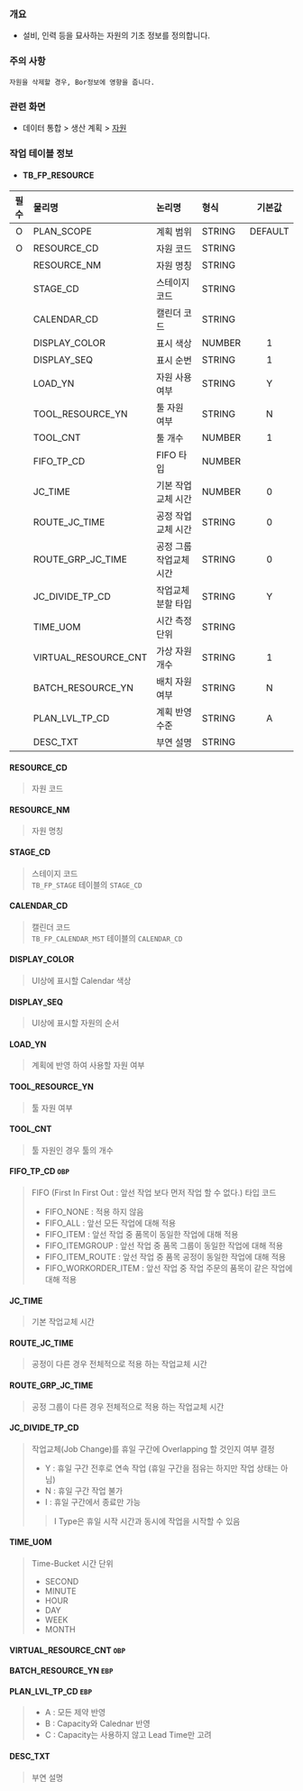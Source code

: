 ### 개요
- 설비, 인력 등을 묘사하는 자원의 기초 정보를 정의합니다.

### 주의 사항
    자원을 삭제할 경우, Bor정보에 영향을 줍니다.

### 관련 화면
- 데이터 통합 > 생산 계획 > [자원](#/dataintegration/factoryplan/resource)

### 작업 테이블 정보
- #### TB_FP_RESOURCE


| 필수 | 물리명            | 논리명       | 형식     |    기본값    |
|:--:|:---------------|:----------|:-------|:---------:|
| O  | PLAN_SCOPE        | 계획 범위    | STRING | DEFAULT         |
| O  | RESOURCE_CD        | 자원 코드    | STRING |           |
|    | RESOURCE_NM | 자원 명칭     | STRING |           |
|    | STAGE_CD       | 스테이지 코드 | STRING |           |
|    | CALENDAR_CD        | 캘린더 코드    | STRING |           |
|    | DISPLAY_COLOR        | 표시 색상    | NUMBER | 1          |
|    | DISPLAY_SEQ        | 표시 순번    | STRING | 1         |
|    | LOAD_YN        | 자원 사용 여부    | STRING | Y          |
|    | TOOL_RESOURCE_YN        | 툴 자원 여부    | STRING | N          |
|    | TOOL_CNT        | 툴 개수    | NUMBER | 1          |
|    | FIFO_TP_CD        | FIFO 타입    | NUMBER |           |
|    | JC_TIME        | 기본 작업교체 시간    | NUMBER | 0          |
|    | ROUTE_JC_TIME        | 공정 작업교체 시간    | STRING | 0       |
|    | ROUTE_GRP_JC_TIME        | 공정 그룹 작업교체 시간    | STRING | 0        |
|    | JC_DIVIDE_TP_CD        | 작업교체 분할 타입    | STRING | Y          |
|    | TIME_UOM        | 시간 측정 단위    | STRING |           |
|    | VIRTUAL_RESOURCE_CNT        | 가상 자원 개수    | STRING | 1         |
|    | BATCH_RESOURCE_YN        | 배치 자원 여부    | STRING | N         |
|    | PLAN_LVL_TP_CD        | 계획 반영 수준    | STRING | A     |
|    | DESC_TXT        | 부연 설명    | STRING |           |

#### RESOURCE_CD
> 자원 코드

#### RESOURCE_NM
> 자원 명칭

#### STAGE_CD
> 스테이지 코드  
> `TB_FP_STAGE` 테이블의 `STAGE_CD`

#### CALENDAR_CD
> 캘린더 코드  
> `TB_FP_CALENDAR_MST` 테이블의 `CALENDAR_CD`

#### DISPLAY_COLOR
> UI상에 표시할 Calendar 색상

#### DISPLAY_SEQ
> UI상에 표시할 자원의 순서

#### LOAD_YN
> 계획에 반영 하여 사용할 자원 여부

#### TOOL_RESOURCE_YN
> 툴 자원 여부

#### TOOL_CNT
> 툴 자원인 경우 툴의 개수

#### FIFO_TP_CD `OBP`
> FIFO (First In First Out : 앞선 작업 보다 먼저 작업 할 수 없다.) 타입 코드
> - FIFO_NONE : 적용 하지 않음
> - FIFO_ALL : 앞선 모든 작업에 대해 적용
> - FIFO_ITEM :  앞선 작업 중 품목이 동일한 작업에 대해 적용
> - FIFO_ITEMGROUP : 앞선 작업 중 품목 그룹이 동일한 작업에 대해 적용
> - FIFO_ITEM_ROUTE : 앞선 작업 중 품목 공정이 동일한 작업에 대해 적용
> - FIFO_WORKORDER_ITEM : 앞선 작업 중 작업 주문의 품목이 같은 작업에 대해 적용

#### JC_TIME
> 기본 작업교체 시간

#### ROUTE_JC_TIME
> 공정이 다른 경우 전체적으로 적용 하는 작업교체 시간

#### ROUTE_GRP_JC_TIME
> 공정 그룹이 다른 경우 전체적으로 적용 하는 작업교체 시간

#### JC_DIVIDE_TP_CD
> 작업교체(Job Change)를 휴일 구간에 Overlapping 할 것인지 여부 결정
> - Y : 휴일 구간 전후로 연속 작업 (휴일 구간을 점유는 하지만 작업 상태는 아님)
> - N :  휴일 구간 작업 불가
> - I : 휴일 구간에서 종료만 가능
> > I Type은 휴일 시작 시간과 동시에 작업을 시작할 수 있음

#### TIME_UOM
> Time-Bucket 시간 단위
> - SECOND
> - MINUTE
> - HOUR
> - DAY
> - WEEK
> - MONTH

#### VIRTUAL_RESOURCE_CNT `OBP`

#### BATCH_RESOURCE_YN `EBP`

#### PLAN_LVL_TP_CD `EBP`
> - A : 모든 제약 반영
> - B : Capacity와 Calednar 반영
> - C : Capacity는 사용하지 않고 Lead Time만 고려

#### DESC_TXT
> 부연 설명
